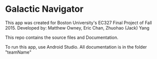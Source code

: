 # Galactic Navigator

This app was created for Boston University's EC327 Final Project of Fall 2015. 
Developed by:
Matthew Owney, Eric Chan, Zhuohao (Jack) Yang

This repo contains the source files and Documentation.

To run this app, use Android Studio.
All documentation is in the folder "teamName"
